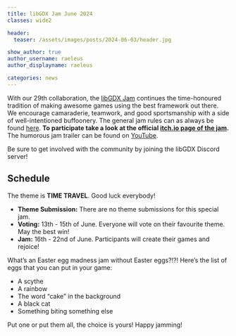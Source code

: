 ```yaml
---
title: libGDX Jam June 2024
classes: wide2

header:
  teaser: /assets/images/posts/2024-06-03/header.jpg

show_author: true
author_username: raeleus
author_displayname: raeleus

categories: news
---
```


With our 29th collaboration, the [libGDX Jam](/community/jams/) continues the time-honoured tradition of making awesome games using the best framework out there. We encourage camaraderie, teamwork, and good sportsmanship with a side of well-intentioned buffoonery. The general jam rules can as always be found [here](/community/jams/#rules). **To participate take a look at the official [itch.io page of the jam](https://itch.io/jam/libgdx-jam-29).** The humorous jam trailer can be found on [YouTube](https://www.youtube.com/watch?v=HA8s-PtDgKM).

Be sure to get involved with the community by joining the libGDX Discord server!

## Schedule
The theme is **TIME TRAVEL**. Good luck everybody!

- **Theme Submission:** There are no theme submissions for this special jam.
- **Voting:** 13th - 15th of June. Everyone will vote on their favourite theme. May the best win!
- **Jam:** 16th - 22nd of June. Participants will create their games and rejoice!

What’s an Easter egg madness jam without Easter eggs?!?! Here’s the list of eggs that you can put in your game:

- A scythe
- A rainbow
- The word “cake” in the background
- A black cat
- Something biting something else

Put one or put them all, the choice is yours! Happy jamming!

<!--## Submissions
The libGDX Jam June 2024 is now over! We hope everyone had a lot of fun and are proud to present the [N submissions](https://itch.io/jam/libgdx-jam-27/entries).-->
